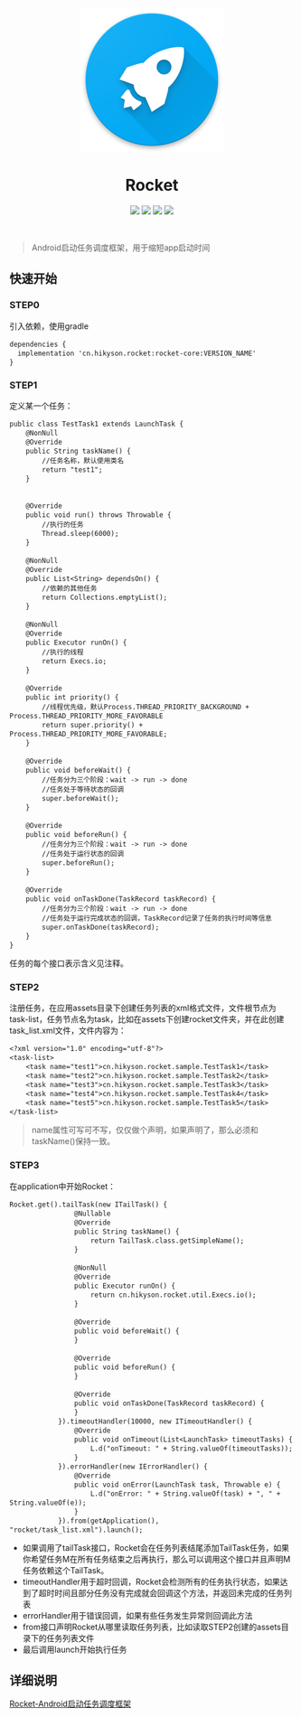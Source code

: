 <p align="center">
  <img src="ART/web_hi_res_512.png" width="256" height="256" />
</p>

<h1 align="center">Rocket</h1>
<p align="center">
<a href="https://travis-ci.org/Kyson/Rocket" target="_blank"><img src="https://travis-ci.org/Kyson/Rocket.svg?branch=master"></img></a>
<a href="https://oss.sonatype.org/content/repositories/releases/cn/hikyson/rocket/rocket-core/" target="_blank"><img src="https://img.shields.io/maven-central/v/cn.hikyson.rocket/rocket-core.svg"></img></a>
<a href="https://jitpack.io/#Kyson/Rocket" target="_blank"><img src="https://jitpack.io/v/Kyson/Rocket.svg"></img></a>
<a href="LICENSE" target="_blank"><img src="http://img.shields.io/badge/license-Apache2.0-brightgreen.svg?style=flat"></img></a>
</p>
<br/>

> Android启动任务调度框架，用于缩短app启动时间

## 快速开始

### STEP0

引入依赖，使用gradle

```
dependencies {
  implementation 'cn.hikyson.rocket:rocket-core:VERSION_NAME'
}
```

### STEP1

定义某一个任务：

```
public class TestTask1 extends LaunchTask {
    @NonNull
    @Override
    public String taskName() {
        //任务名称，默认使用类名
        return "test1";
    }


    @Override
    public void run() throws Throwable {
        //执行的任务
        Thread.sleep(6000);
    }

    @NonNull
    @Override
    public List<String> dependsOn() {
        //依赖的其他任务
        return Collections.emptyList();
    }

    @NonNull
    @Override
    public Executor runOn() {
        //执行的线程
        return Execs.io;
    }

    @Override
    public int priority() {
        //线程优先级，默认Process.THREAD_PRIORITY_BACKGROUND + Process.THREAD_PRIORITY_MORE_FAVORABLE
        return super.priority() + Process.THREAD_PRIORITY_MORE_FAVORABLE;
    }

    @Override
    public void beforeWait() {
        //任务分为三个阶段：wait -> run -> done 
        //任务处于等待状态的回调
        super.beforeWait();
    }

    @Override
    public void beforeRun() {
        //任务分为三个阶段：wait -> run -> done 
        //任务处于运行状态的回调
        super.beforeRun();
    }

    @Override
    public void onTaskDone(TaskRecord taskRecord) {
        //任务分为三个阶段：wait -> run -> done 
        //任务处于运行完成状态的回调，TaskRecord记录了任务的执行时间等信息
        super.onTaskDone(taskRecord);
    }
}
```

任务的每个接口表示含义见注释。

### STEP2

注册任务，在应用assets目录下创建任务列表的xml格式文件，文件根节点为task-list，任务节点名为task，比如在assets下创建rocket文件夹，并在此创建task_list.xml文件，文件内容为：

```
<?xml version="1.0" encoding="utf-8"?>
<task-list>
    <task name="test1">cn.hikyson.rocket.sample.TestTask1</task>
    <task name="test2">cn.hikyson.rocket.sample.TestTask2</task>
    <task name="test3">cn.hikyson.rocket.sample.TestTask3</task>
    <task name="test4">cn.hikyson.rocket.sample.TestTask4</task>
    <task name="test5">cn.hikyson.rocket.sample.TestTask5</task>
</task-list>
```

> name属性可写可不写，仅仅做个声明，如果声明了，那么必须和taskName()保持一致。

### STEP3


在application中开始Rocket：

```
Rocket.get().tailTask(new ITailTask() {
                @Nullable
                @Override
                public String taskName() {
                    return TailTask.class.getSimpleName();
                }

                @NonNull
                @Override
                public Executor runOn() {
                    return cn.hikyson.rocket.util.Execs.io();
                }

                @Override
                public void beforeWait() {
                }

                @Override
                public void beforeRun() {
                }

                @Override
                public void onTaskDone(TaskRecord taskRecord) {
                }
            }).timeoutHandler(10000, new ITimeoutHandler() {
                @Override
                public void onTimeout(List<LaunchTask> timeoutTasks) {
                    L.d("onTimeout: " + String.valueOf(timeoutTasks));
                }
            }).errorHandler(new IErrorHandler() {
                @Override
                public void onError(LaunchTask task, Throwable e) {
                    L.d("onError: " + String.valueOf(task) + ", " + String.valueOf(e));
                }
            }).from(getApplication(), "rocket/task_list.xml").launch();
```

 - 如果调用了tailTask接口，Rocket会在任务列表结尾添加TailTask任务，如果你希望任务M在所有任务结束之后再执行，那么可以调用这个接口并且声明M任务依赖这个TailTask。
- timeoutHandler用于超时回调，Rocket会检测所有的任务执行状态，如果达到了超时时间且部分任务没有完成就会回调这个方法，并返回未完成的任务列表
- errorHandler用于错误回调，如果有些任务发生异常则回调此方法
- from接口声明Rocket从哪里读取任务列表，比如读取STEP2创建的assets目录下的任务列表文件
- 最后调用launch开始执行任务

## 详细说明

[Rocket-Android启动任务调度框架](https://github.com/Kyson/Rocket/blob/master/Rocket-Android%E5%90%AF%E5%8A%A8%E4%BB%BB%E5%8A%A1%E8%B0%83%E5%BA%A6%E6%A1%86%E6%9E%B6.md)